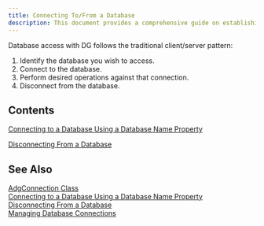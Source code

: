 ```yaml
---
title: Connecting To/From a Database
description: This document provides a comprehensive guide on establishing connections to and from a database, covering various database systems, connection strings, troubleshooting tips, and best practices for secure and efficient database connectivity.
---
```


Database access with DG follows the traditional client/server pattern: 

1. Identify the database you wish to access.
2. Connect to the database.
3. Perform desired operations against that connection.
4. Disconnect from the database.

## Contents

[Connecting to a Database Using a Database Name Property](connectingtoa-database.html) 

[Disconnecting From a Database](disconnectingfroma-database.html) 
## See Also


[AdgConnection Class](adg-connection-class.html)
      <br />
      [Connecting to a Database Using a Database 
					Name Property](connectingtoa-database.html)
      <br />
[Disconnecting From a Database](disconnectingfroma-database.html) <br />[Managing Database Connections](managing-database-connections.html)<br />

